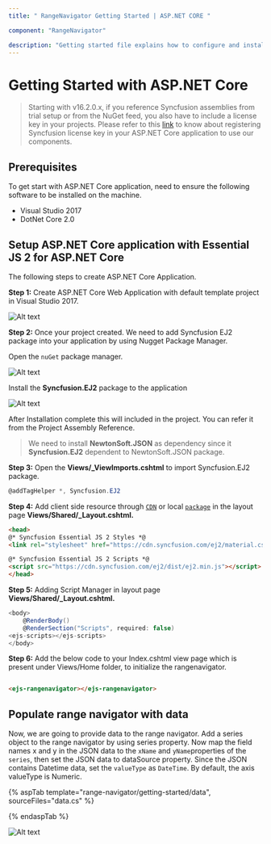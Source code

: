 ```yaml
---
title: " RangeNavigator Getting Started | ASP.NET CORE "

component: "RangeNavigator"

description: "Getting started file explains how to configure and install rangenavigator packages and also how to create basic rangenavigator,module injections."
---
```


# Getting Started with ASP.NET Core

> Starting with v16.2.0.x, if you reference Syncfusion assemblies from trial setup or from the NuGet feed, you also have to include a license key in your projects. Please refer to this [link](https://help.syncfusion.com/common/essential-studio/licensing/license-key) to know about registering Syncfusion license key in your ASP.NET Core application to use our components.

## Prerequisites

To get start with ASP.NET Core application, need to ensure the following software to be installed on the machine.
* Visual Studio 2017
* DotNet Core 2.0

## Setup ASP.NET Core application with Essential JS 2 for ASP.NET Core

The following steps to create ASP.NET Core Application.

**Step 1:** Create ASP.NET Core Web Application with default template project in Visual Studio 2017.

![Alt text](./images/default-template.png)

**Step 2:** Once your project created. We need to add Syncfusion EJ2 package into your application by using Nugget Package Manager.

Open the `nuGet` package manager.

![Alt text](./images/solution-explorer-core.png)

Install the **Syncfusion.EJ2** package to the application

![Alt text](./images/nuget-demo.png)

After Installation complete this will included in the project. You can refer it from the Project Assembly Reference.

> We need to install **NewtonSoft.JSON** as dependency since it **Syncfusion.EJ2** dependent to NewtonSoft.JSON package.

**Step 3:** Open the **Views/_ViewImports.cshtml** to import Syncfusion.EJ2 package.

```cs
@addTagHelper *, Syncfusion.EJ2
```

**Step 4:** Add client side resource through [`CDN`](http://ej2.syncfusion.com/15.4.23/documentation/base/deployment.html?lang=typescript#cdn) or local [`package`](https://www.npmjs.com/package/@syncfusion/ej2) in the layout page **Views/Shared/_Layout.cshtml.**

```html
<head>
@* Syncfusion Essential JS 2 Styles *@
<link rel="stylesheet" href="https://cdn.syncfusion.com/ej2/material.css" />

@* Syncfusion Essential JS 2 Scripts *@
<script src="https://cdn.syncfusion.com/ej2/dist/ej2.min.js"></script>
</head>
```

**Step 5:** Adding Script Manager in layout page **Views/Shared/_Layout.cshtml.**

```cs
<body>
    @RenderBody()
    @RenderSection("Scripts", required: false)
<ejs-scripts></ejs-scripts>
</body>
```

**Step 6:** Add the below code to your Index.cshtml view page which is present under Views/Home folder, to initialize the rangenavigator.

```html

<ejs-rangenavigator></ejs-rangenavigator>

```

## Populate range navigator with data

Now, we are going to provide data to the range navigator. Add a series object to the range navigator by
using series property. Now map the field names x and y in the JSON data to the `xName` and `yName`properties of the `series`, then set the JSON data to dataSource property. Since the JSON contains Datetime data, set the `valueType` as `DateTime`. By default, the axis valueType is Numeric.

{% aspTab template="range-navigator/getting-started/data", sourceFiles="data.cs" %}

{% endaspTab %}

![Alt text](./images/rn.png)